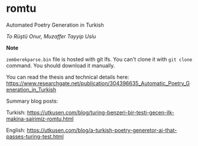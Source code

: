 # romtu
Automated Poetry Generation in Turkish

*To Rüştü Onur, Muzaffer Tayyip Uslu*

**Note** 

`zemberekparse.bin` file is hosted with git lfs. You can't clone it with `git clone` command. You should download it manually.

You can read the thesis and technical details here: https://www.researchgate.net/publication/304396635_Automatic_Poetry_Generation_in_Turkish

Summary blog posts:

Turkish: https://utkusen.com/blog/turing-benzeri-bir-testi-gecen-ilk-makina-sairimiz-romtu.html

English: https://utkusen.com/blog/a-turkish-poetry-generetor-ai-that-passes-turing-test.html
